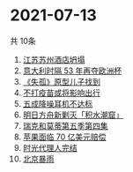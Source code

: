 # 2021-07-13
  共 10条

  <!-- BEGIN -->
  <!-- 最后更新时间:Tue Jul 13 2021 05:08:47 GMT+0000 (Coordinated Universal Time) -->
  1. [江苏苏州酒店坍塌](https://www.zhihu.com/search?q=酒店坍塌)
1. [意大利时隔 53 年再夺欧洲杯](https://www.zhihu.com/search?q=欧洲杯)
1. [《失孤》原型儿子找到](https://www.zhihu.com/search?q=失孤)
1. [不打疫苗或将影响出行](https://www.zhihu.com/search?q=疫苗)
1. [五成降噪耳机不达标](https://www.zhihu.com/search?q=降噪耳机)
1. [明日方舟新剿灭「积水潮窟」](https://www.zhihu.com/search?q=明日方舟)
1. [瑞克和莫蒂第五季第四集](https://www.zhihu.com/search?q=瑞克和莫蒂)
1. [苹果面临 70 亿美元赔偿](https://www.zhihu.com/search?q=苹果)
1. [时光代理人完结](https://www.zhihu.com/search?q=时光代理人)
1. [北京暴雨](https://www.zhihu.com/search?q=北京暴雨)
  <!-- END -->
  